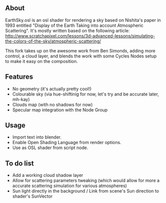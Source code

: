 About
------

EarthSky.osl is an osl shader for rendering a sky based on Nishita's paper in 1993 entitled "Display of the Earth Taking into account Atmospheric Scattering". It's mostly written based on the following article: http://www.scratchapixel.com/lessons/3d-advanced-lessons/simulating-the-colors-of-the-sky/atmospheric-scattering/

This fork takes up on the awesome work from Ben Simonds, adding more control, a cloud layer, and blends the work with some Cycles Nodes setup to make it easy on the composition.

Features
-----

- No geometry (it's actually pretty cool!)
- Colourable sky (via hue-shiftinig for now, let's try and be accurate later, mh-kay)
- Clouds map (with no shadows for now)
- Specular map integration with the Node Group

Usage
-----

- Import text into blender.
- Enable Open Shading Language from render options.
- Use as OSL shader from script node.


To do list
----------
- Add a working cloud shadow layer
- Allow for scattering parameters tweaking (which would allow for more a accurate scattering simulation for various atmospheres)
- Sun light directly in the background / Link from scene's Sun direction to shader's SunVector
	
